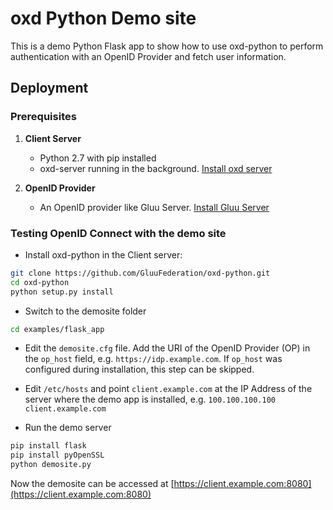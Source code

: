 # oxd Python Demo site

This is a demo Python Flask app to show how to use oxd-python to perform authentication with an OpenID Provider and fetch user information.

## Deployment

### Prerequisites

1. **Client Server**

    * Python 2.7 with pip installed
    * oxd-server running in the background. [Install oxd server](https://gluu.org/docs/oxd/install/)

2. **OpenID Provider**

     * An OpenID provider like Gluu Server. [Install Gluu Server](https://gluu.org/docs/ce/3.1.1/)

### Testing OpenID Connect with the demo site

* Install oxd-python in the Client server:

```bash
git clone https://github.com/GluuFederation/oxd-python.git
cd oxd-python
python setup.py install
```

* Switch to the demosite folder

```bash
cd examples/flask_app
```

* Edit the `demosite.cfg` file. Add the URI of the OpenID Provider (OP) in the `op_host` field, e.g. `https://idp.example.com`. If `op_host` was configured during installation, this step can be skipped.
  
* Edit `/etc/hosts` and point `client.example.com` at the IP Address of the server where the demo app is installed, e.g. `100.100.100.100 client.example.com`

* Run the demo server

```bash
pip install flask
pip install pyOpenSSL
python demosite.py
```

Now the demosite can be accessed at [https://client.example.com:8080](https://client.example.com:8080)

